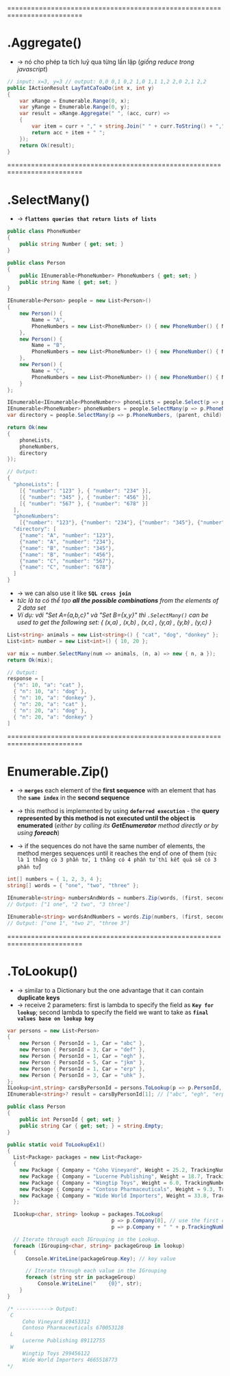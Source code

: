 =========================================================================
# .Aggregate()
* -> nó cho phép ta tích luỹ qua từng lần lặp (_giống reduce trong javascript_)

```cs
// input: x=3, y=3 // output: 0,0 0,1 0,2 1,0 1,1 1,2 2,0 2,1 2,2
public IActionResult LayTatCaToaDo(int x, int y)
{
    var xRange = Enumerable.Range(0, x);
    var yRange = Enumerable.Range(0, y);
    var result = xRange.Aggregate(" ", (acc, curr) =>
    {
        var item = curr + "," + string.Join(" " + curr.ToString() + ",", yRange);
        return acc + item + " ";
    });
    return Ok(result);
} 
```

=========================================================================
# .SelectMany()
* -> **`flattens queries that return lists of lists`**
```cs
public class PhoneNumber
{
    public string Number { get; set; }
}

public class Person
{
    public IEnumerable<PhoneNumber> PhoneNumbers { get; set; }
    public string Name { get; set; }
}

IEnumerable<Person> people = new List<Person>()
{
    new Person() { 
        Name = "A", 
        PhoneNumbers = new List<PhoneNumber> () { new PhoneNumber() { Number = "123" }, new PhoneNumber() { Number = "234" }} 
    },
    new Person() { 
        Name = "B", 
        PhoneNumbers = new List<PhoneNumber> () { new PhoneNumber() { Number = "345" }, new PhoneNumber() { Number = "456" }}
    },
    new Person() { 
        Name = "C", 
        PhoneNumbers = new List<PhoneNumber> () { new PhoneNumber() { Number = "567" }, new PhoneNumber() { Number = "678" }}
    }
};

IEnumerable<IEnumerable<PhoneNumber>> phoneLists = people.Select(p => p.PhoneNumbers);
IEnumerable<PhoneNumber> phoneNumbers = people.SelectMany(p => p.PhoneNumbers);
var directory = people.SelectMany(p => p.PhoneNumbers, (parent, child) => new { parent.Name, child.Number });

return Ok(new
{
    phoneLists,
    phoneNumbers,
    directory
});

// Output:
{
  "phoneLists": [
    [{ "number": "123" }, { "number": "234" }],
    [{ "number": "345" }, { "number": "456" }],
    [{ "number": "567" }, { "number": "678" }]
  ],
  "phoneNumbers": 
    [{"number": "123"}, {"number": "234"}, {"number": "345"}, {"number": "456"}, {"number": "567"}, {"number": "678"}],
  "directory": [
    {"name": "A", "number": "123"}, 
    {"name": "A", "number": "234"},
    {"name": "B", "number": "345"},
    {"name": "B", "number": "456"},
    {"name": "C", "number": "567"},
    {"name": "C", "number": "678"}
  ]
}
```

* -> we can also use it like **`SQL cross join`** 
* _tức là ta có thể tạo **all the possible combinations** from the elements of 2 data set_
* _Ví dụ: với "Set A={a,b,c}" và "Set B={x,y}" thì `.SelectMany()` can be used to get the following set: { (x,a) , (x,b) , (x,c) , (y,a) , (y,b) , (y,c) }_

```cs
List<string> animals = new List<string>() { "cat", "dog", "donkey" };
List<int> number = new List<int>() { 10, 20 };

var mix = number.SelectMany(num => animals, (n, a) => new { n, a });
return Ok(mix);

// Output:
response = [
  {"n": 10, "a": "cat" },
  { "n": 10, "a": "dog" },
  { "n": 10, "a": "donkey" },
  { "n": 20, "a": "cat" },
  { "n": 20, "a": "dog" },
  { "n": 20, "a": "donkey" }
]
```

=========================================================================
# Enumerable.Zip()
* -> **`merges`** each element of the **first sequence** with an element that has the **`same index`** in the **second sequence**

* -> this method is implemented by using **`deferred execution`** - the **query represented by this method is not executed until the object is enumerated** (_either by calling its **GetEnumerator** method directly or by using **foreach**_)
* -> if the sequences do not have the same number of elements, the method merges sequences until it reaches the end of one of them (`tức là 1 thằng có 3 phần tử, 1 thằng có 4 phần tử thì kết quả sẽ có 3 phần tử`)

```cs
int[] numbers = { 1, 2, 3, 4 };
string[] words = { "one", "two", "three" };

IEnumerable<string> numbersAndWords = numbers.Zip(words, (first, second) => first + " " + second);
// Output: ["1 one", "2 two", "3 three"]

IEnumerable<string> wordsAndNumbers = words.Zip(numbers, (first, second) => first + " " + second);
// Output: ["one 1", "two 2", "three 3"]
```

=========================================================================
# .ToLookup()
* -> similar to a Dictionary but the one advantage that it can contain **duplicate keys**
* -> receive 2 parameters: first is lambda to specify the field as **`Key for lookup`**; second lambda to specify the field we want to take as **`final values base on lookup key`**

```cs
var persons = new List<Person>
{
    new Person { PersonId = 1, Car = "abc" },
    new Person { PersonId = 3, Car = "def" },
    new Person { PersonId = 1, Car = "egh" },
    new Person { PersonId = 5, Car = "jkm" },
    new Person { PersonId = 1, Car = "erp" },
    new Person { PersonId = 3, Car = "uhk" },
};
ILookup<int,string> carsByPersonId = persons.ToLookup(p => p.PersonId, p => p.Car);
IEnumerable<string>? result = carsByPersonId[1]; // ["abc", "egh", "erp"]

public class Person
{
    public int PersonId { get; set; }
    public string Car { get; set; } = string.Empty;
}
```

```cs - loop
public static void ToLookupEx1()
{
  List<Package> packages = new List<Package>
  { 
    new Package { Company = "Coho Vineyard", Weight = 25.2, TrackingNumber = 89453312L },
    new Package { Company = "Lucerne Publishing", Weight = 18.7, TrackingNumber = 89112755L },
    new Package { Company = "Wingtip Toys", Weight = 6.0, TrackingNumber = 299456122L },
    new Package { Company = "Contoso Pharmaceuticals", Weight = 9.3, TrackingNumber = 670053128L },
    new Package { Company = "Wide World Importers", Weight = 33.8, TrackingNumber = 4665518773L } 
  };

  ILookup<char, string> lookup = packages.ToLookup(
                                  p => p.Company[0], // use the first character of Company as the key value
                                  p => p.Company + " " + p.TrackingNumber); // element values

  // Iterate through each IGrouping in the Lookup.
  foreach (IGrouping<char, string> packageGroup in lookup)
  {
      Console.WriteLine(packageGroup.Key); // key value

      // Iterate through each value in the IGrouping 
      foreach (string str in packageGroup)
          Console.WriteLine("    {0}", str);
    }
}

/* -----------> Output:
 C
     Coho Vineyard 89453312
     Contoso Pharmaceuticals 670053128
 L
     Lucerne Publishing 89112755
 W
     Wingtip Toys 299456122
     Wide World Importers 4665518773
*/
```
